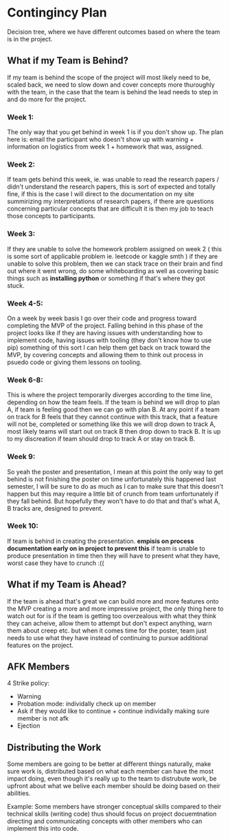 # Contingincy Plan

Decision tree, where we have different outcomes based on where the team is in the project.

## What if my Team is Behind?

If my team is behind the scope of the project will most likely need to be, scaled back, we need to slow down and cover concepts more thuroughly with the team, in the case that the team is behind the lead needs to step in and do more for the project.

### Week 1:
The only way that you get behind in week 1 is if you don't show up. The plan here is: email the participant who doesn't show up with warning + information on logistics from week 1 + homework that was, assigned.

### Week 2:
If team gets behind this week, ie. was unable to read the research papers / didn't understand the research papers, this is sort of expected and totally fine, if this is the case I will direct to the documentation on my site summirizing my interpretations of research papers, if there are questions concerning particular concepts that are difficult it is then my job to teach those concepts to participants.

### Week 3:
If they are unable to solve the homework problem assigned on week 2 ( this is some sort of applicable problem ie. leetcode or kaggle smth ) if they are unable to solve this problem, then we can stack trace on their brain and find out where it went wrong, do some whiteboarding as well as covering basic things such as **installing python** or something if that's where they got stuck.

### Week 4-5:
On a week by week basis I go over their code and progress toward completing the MVP of the project. Falling behind in this phase of the project looks like if they are having issues with understanding how to implement code, having issues with tooling (they don't know how to use pip) something of this sort I can help them get back on track toward the MVP, by covering concepts and allowing them to think out process in psuedo code or giving them lessons on tooling.

### Week 6-8:
This is where the project temporarily diverges according to the time line, depending on how the team feels. If the team is behind we will drop to plan A, if team is feeling good then we can go with plan B. At any point if a team on track for B feels that they cannot continue with this track, that a feature will not be, completed or something like this we will drop down to track A, most likely teams will start out on track B then drop down to track B. It is up to my discreation if team should drop to track A or stay on track B.

### Week 9:
So yeah the poster and presentation, I mean at this point the only way to get behind is not finishing the poster on time unfortunately this happened last semester, I will be sure to do as much as I can to make sure that this doesn't happen but this may require a little bit of crunch from team unfortunately if they fall behind. But hopefully they won't have to do that and that's what A, B tracks are, designed to prevent.

### Week 10:
If team is behind in creating the presentation. **empisis on process documentation early on in project to prevent this** if team is unable to produce presentation in time then they will have to present what they have, worst case they have to crunch :((

## What if my Team is Ahead?

If the team is ahead that's great we can build more and more features onto the MVP creating a more and more impressive project, the only thing here to watch out for is if the team is getting too overzealous with what they think they can acheive, allow them to attempt but don't expect anything, warn them about creep etc. but when it comes time for the poster, team just needs to use what they have instead of continuing to pursue additional features on the project.

## AFK Members

4 Strike policy:
- Warning
- Probation mode: individally check up on member
- Ask if they would like to continue + continue individally making sure member is not afk
- Ejection

## Distributing the Work

Some members are going to be better at different things naturally, make sure work is, distributed based on what each member can have the most impact doing, even though it's really up to the team to distrubute work, be upfront about what we belive each member should be doing based on their abilities.

Example: Some members have stronger conceptual skills compared to their technical skills (writing code) thus should focus on project docuemtnation directing and communicating concepts with other members who can implement this into code.

